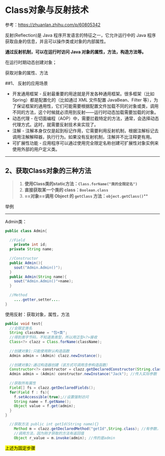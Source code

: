 # Class对象与反射技术



参考：https://zhuanlan.zhihu.com/p/60805342



反射(Reflection)是 Java 程序开发语言的特征之一，它允许运行中的 Java 程序获取自身的信息，并且可以操作类或对象的内部属性。

**通过反射机制，可以在运行时访问 Java 对象的属性，方法，构造方法等。**

在运行时期动态创建对象；

获取对象的属性、方法



##1、 反射的应用场景

- 开发通用框架 - 反射最重要的用途就是开发各种通用框架。很多框架（比如 Spring）都是配置化的（比如通过 XML 文件配置 JavaBean、Filter 等），为了保证框架的通用性，它们可能需要根据配置文件加载不同的对象或类，调用不同的方法，这个时候就必须用到反射——运行时动态加载需要加载的对象。
- 动态代理 - 在切面编程（AOP）中，需要拦截特定的方法，通常，会选择动态代理方式。这时，就需要反射技术来实现了。
- 注解 - 注解本身仅仅是起到标记作用，它需要利用反射机制，根据注解标记去调用注解解释器，执行行为。如果没有反射机制，注解并不比注释更有用。
- 可扩展性功能 - 应用程序可以通过使用完全限定名称创建可扩展性对象实例来使用外部的用户定义类。

------



## 2、获取Class对象的三种方法

> 1. **使用Class类的static方法：`Class.forName("类的全限定名")`**
> 2. **直接获取某一个类的 class：`Boolean.class`**
> 3. **==对象==调用 Object 的 `getClass` 方法：`object.getClass()`****





举例

------

Admin类：

```java
public class Admin{
  
  //Field
	private int id;
  private String name;
  
  //Constructor
  public Admin(){
    sout("Admin.Admin()");
  }
  public Admin(String name){
    sout("Admin.Admin()"+name);
  }
    
  //Method
    ....getter,setter....
}
```



使用反射：获取对象，属性，方法

```java
public void test{
  //全限定类名
  String className = "包+类";
  //得到类字节码，不知道类类型，所以用泛型<?>接收
  Class<?> clazz = Class.forName(className);
  
  //创建对象1:只能使用默认构造函数
  Admin admin = (Admin) clazz.newInstance();
  
  //创建对象2:通过构造器创建（该方式可调用含参构造函数）
  Constructor<?> constructor = clazz.getDeclaredConstructor(String.class);//要传入参数类型
  Admin admin = (Admin) constructor.newInstance("Jack"); //传入实际参数
  
  //获取所有属性
  Field[] fs = clazz.getDeclaredFields();
  for(Field f : fs){
    f.setAccessible(true);//设置强制访问
    String name = f.getName();
    Object value = f.get(admin);
  }
}

  //获取方法 public int getId(String name){}
	Method m = clazz.getDeclaredMethod("getId",String.class); //有参数，则传入参数类型，没有则不写
	//调用方法，因为刚才获取的方法有返回值
	Object r_value = m.invoke(admin); //传的是admin

```

<mark>上述为固定步骤</mark>

